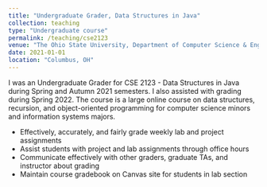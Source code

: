 ```yaml
---
title: "Undergraduate Grader, Data Structures in Java"
collection: teaching
type: "Undergraduate course"
permalink: /teaching/cse2123
venue: "The Ohio State University, Department of Computer Science & Engineering"
date: 2021-01-01
location: "Columbus, OH"
---
```


I was an Undergraduate Grader for CSE 2123 - Data Structures in Java during Spring and Autumn 2021 semesters. I also assisted with grading during Spring 2022. The course is a large online course on data structures, recursion, and object-oriented programming for computer science minors and information systems majors.

* Effectively, accurately, and fairly grade weekly lab and project assignments
* Assist students with project and lab assignments through office hours
* Communicate effectively with other graders, graduate TAs, and instructor about grading
* Maintain course gradebook on Canvas site for students in lab section
